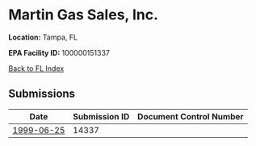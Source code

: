 # Martin Gas Sales, Inc.

**Location:** Tampa, FL

**EPA Facility ID:** 100000151337

[Back to FL Index](../../index.md)

## Submissions

| Date | Submission ID | Document Control Number |
|------|--------------|-------------------------|
| [1999-06-25](submissions/14337.md) | 14337 |  |
